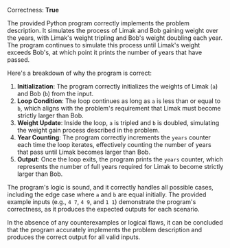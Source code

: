 Correctness: **True**

The provided Python program correctly implements the problem description. It simulates the process of Limak and Bob gaining weight over the years, with Limak's weight tripling and Bob's weight doubling each year. The program continues to simulate this process until Limak's weight exceeds Bob's, at which point it prints the number of years that have passed.

Here's a breakdown of why the program is correct:

1.  **Initialization**: The program correctly initializes the weights of Limak (`a`) and Bob (`b`) from the input.
2.  **Loop Condition**: The loop continues as long as `a` is less than or equal to `b`, which aligns with the problem's requirement that Limak must become strictly larger than Bob.
3.  **Weight Update**: Inside the loop, `a` is tripled and `b` is doubled, simulating the weight gain process described in the problem.
4.  **Year Counting**: The program correctly increments the `years` counter each time the loop iterates, effectively counting the number of years that pass until Limak becomes larger than Bob.
5.  **Output**: Once the loop exits, the program prints the `years` counter, which represents the number of full years required for Limak to become strictly larger than Bob.

The program's logic is sound, and it correctly handles all possible cases, including the edge case where `a` and `b` are equal initially. The provided example inputs (e.g., `4 7`, `4 9`, and `1 1`) demonstrate the program's correctness, as it produces the expected outputs for each scenario.

In the absence of any counterexamples or logical flaws, it can be concluded that the program accurately implements the problem description and produces the correct output for all valid inputs.